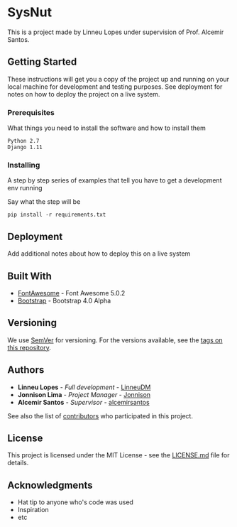 # SysNut

This is a project made by Linneu Lopes under supervision of Prof. Alcemir Santos.

## Getting Started

These instructions will get you a copy of the project up and running on your local machine for development and testing purposes. See deployment for notes on how to deploy the project on a live system.

### Prerequisites

What things you need to install the software and how to install them

```
Python 2.7
Django 1.11
```

### Installing

A step by step series of examples that tell you have to get a development env running

Say what the step will be

```
pip install -r requirements.txt
```

## Deployment

Add additional notes about how to deploy this on a live system

## Built With

* [FontAwesome](http://fontawesome.com/) - Font Awesome 5.0.2
* [Bootstrap](http://getbootstrap.com/) - Bootstrap 4.0 Alpha

## Versioning

We use [SemVer](http://semver.org/) for versioning. For the versions available, see the [tags on this repository](https://github.com/your/project/tags).

## Authors

* **Linneu Lopes** - *Full development* - [LinneuDM](https://github.com/LinneuDM)
* **Jonnison Lima** - *Project Manager* - [Jonnison](https://github.com/jonnison)
* **Alcemir Santos** - *Supervisor* - [alcemirsantos](https://github.com/alcemirsantos)

See also the list of [contributors](https://github.com/your/project/contributors) who participated in this project.

## License

This project is licensed under the MIT License - see the [LICENSE.md](LICENSE.md) file for details.

## Acknowledgments

* Hat tip to anyone who's code was used
* Inspiration
* etc
